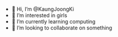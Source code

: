 - 👋 Hi, I’m @KaungJoongKi
- 👀 I’m interested in girls
- 🌱 I’m currently learning computing
- 💞️ I’m looking to collaborate on something
<!---
KaungJoongKi/KaungJoongKi is a ✨ special ✨ repository because its `README.md` (this file) appears on your GitHub profile.
You can click the Preview link to take a look at your changes.
--->
